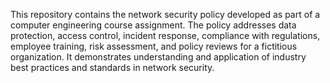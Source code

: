   This repository contains the network security policy developed as part of a computer engineering course assignment. The policy addresses data protection, access control, incident response, compliance with regulations, employee training, risk assessment, and policy reviews for a fictitious organization. It demonstrates understanding and application of industry best practices and standards in network security.
